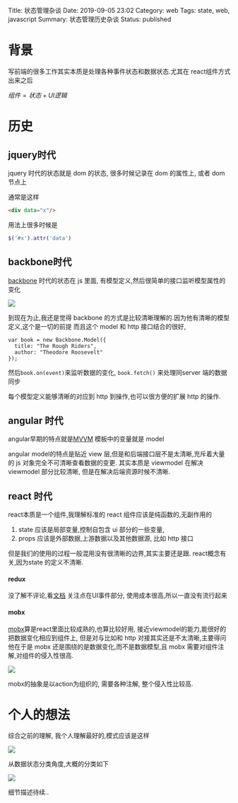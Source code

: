 Title: 状态管理杂谈
Date: 2019-09-05 23:02
Category: web
Tags: state, web, javascript
Summary: 状态管理历史杂谈
Status: published


# 背景 

写前端的很多工作其实本质是处理各种事件状态和数据状态.尤其在 react组件方式出来之后

 $组件=状态+UI逻辑$

# 历史

## jquery时代

jquery 时代的状态就是 dom 的状态, 很多时候记录在 dom 的属性上, 或者 dom 节点上

通常是这样

```html
<div data="x"/>
```

用法上很多时候是

```js
$('#x').attr('data')
```

## backbone时代

[backbone](https://backbonejs.org) 时代的状态在 js 里面, 有模型定义,然后很简单的接口监听模型属性的变化

![](/docs/blog/static/15676953790976.jpg)


到现在为止,我还是觉得 backbone 的方式是比较清晰理解的.因为他有清晰的模型定义,这个是一切的前提
而且这个 model 和 http 接口结合的很好, 

```
var book = new Backbone.Model({
  title: "The Rough Riders",
  author: "Theodore Roosevelt"
});
```

然后`book.on(event)`来监听数据的变化, `book.fetch()` 来处理同server 端的数据同步

每个模型定义能够清晰的对应到 http 到操作,也可以很方便的扩展 http 的操作.


## angular 时代

angular早期的特点就是[MVVM](https://baike.baidu.com/item/MVVM/96310) 模板中的变量就是 model

angular model的特点是贴近 view 层,但是和后端接口层不是太清晰,充斥着大量的 js 对象完全不可清晰查看数据的变更. 其实本质是 viewmodel 在解决 viewmodel 部分比较清晰, 但是在解决后端资源时候不清晰. 

## react 时代

react本质是一个组件,我理解标准的 react 组件应该是纯函数的,无副作用的

1. state 应该是局部变量,控制自包含 ui 部分的一些变量, 
2. props 应该是外部数据,上游数据以及其他数据源, 比如 http 接口

但是我们的使用的过程一般混用没有很清晰的边界,其实主要还是跟. react概念有关,因为state 的定义不清晰.

#### redux
 
没了解不评论,看[文档](https://redux.js.org/introduction/getting-started) 关注点在UI事件部分, 使用成本很高,所以一直没有流行起来

#### mobx

[mobx](https://mobx.js.org/)算是react里面比较成熟的,也算比较好用, 接近viewmodel的能力,能很好的把数据变化相应到组件上, 但是对与比如和 http 对接其实还是不太清晰,主要得问他在于是 mobx 还是围绕的是数据变化,而不是数据模型,且 mobx 需要对组件注解,对组件的侵入性很高.

![](/docs/blog/static/15677471434314.jpg)

mobx的抽象是以action为组织的, 需要各种注解, 整个侵入性比较高.

# 个人的想法

综合之前的理解, 我个人理解最好的,模式应该是这样

![](/docs/blog/static/15676993400630.jpg)

从数据状态分类角度,大概的分类如下

![](/docs/blog/static/15676997061508.jpg)


细节描述待续.. 


